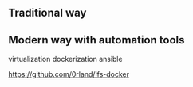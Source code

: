 ## Traditional way

## Modern way with automation tools 

virtualization
dockerization
ansible



https://github.com/0rland/lfs-docker
